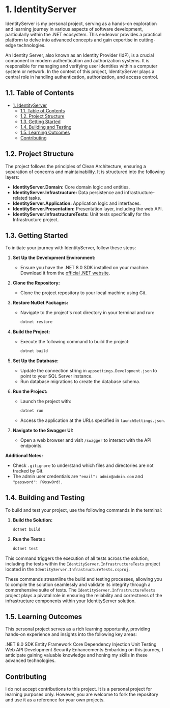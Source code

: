 # 1. IdentityServer

IdentityServer is my personal project, serving as a hands-on exploration and learning journey in various aspects of software development, particularly within the .NET ecosystem. This endeavor provides a practical platform to delve into advanced concepts and gain expertise in cutting-edge technologies.

An Identity Server, also known as an Identity Provider (IdP), is a crucial component in modern authentication and authorization systems. It is responsible for managing and verifying user identities within a computer system or network. In the context of this project, IdentityServer plays a central role in handling authentication, authorization, and access control.

## 1.1. Table of Contents

- [1. IdentityServer](#1-identityserver)
  - [1.1. Table of Contents](#11-table-of-contents)
  - [1.2. Project Structure](#12-project-structure)
  - [1.3. Getting Started](#13-getting-started)
  - [1.4. Building and Testing](#14-building-and-testing)
  - [1.5. Learning Outcomes](#15-learning-outcomes)
  - [Contributing](#contributing)

## 1.2. Project Structure

The project follows the principles of Clean Architecture, ensuring a separation of concerns and maintainability. It is structured into the following layers:

- **IdentityServer.Domain:** Core domain logic and entities.
- **IdentityServer.Infrastructure:** Data persistence and infrastructure-related tasks.
- **IdentityServer.Application:** Application logic and interfaces.
- **IdentityServer.Presentation:** Presentation layer, including the web API.
- **IdentityServer.InfrastructureTests:** Unit tests specifically for the Infrastructure project.

## 1.3. Getting Started

To initiate your journey with IdentityServer, follow these steps:

1. **Set Up the Development Environment:**
   - Ensure you have the .NET 8.0 SDK installed on your machine. Download it from the [official .NET website](https://dotnet.microsoft.com/download).

2. **Clone the Repository:**
   - Clone the project repository to your local machine using Git.

3. **Restore NuGet Packages:**
   - Navigate to the project's root directory in your terminal and run:

     ```bash
     dotnet restore
     ```

4. **Build the Project:**
   - Execute the following command to build the project:

     ```bash
     dotnet build
     ```

5. **Set Up the Database:**
   - Update the connection string in `appsettings.Development.json` to point to your SQL Server instance.
   - Run database migrations to create the database schema.

6. **Run the Project:**
   - Launch the project with:

     ```bash
     dotnet run
     ```

   - Access the application at the URLs specified in `launchSettings.json`.

7. **Navigate to the Swagger UI:**
   - Open a web browser and visit `/swagger` to interact with the API endpoints.

**Additional Notes:**

- Check `.gitignore` to understand which files and directories are not tracked by Git.
- The admin user credentials are `"email": admin@admin.com` and `"password": P@ssw0rd!`.

## 1.4. Building and Testing

To build and test your project, use the following commands in the terminal:

1. **Build the Solution:**

   ```bash
   dotnet build
    ```

2. **Run the Tests::**

   ```bash
   dotnet test
   ```

This command triggers the execution of all tests across the solution, including the tests within the `IdentityServer.InfrastructureTests` project located in the `IdentityServer.InfrastructureTests.csproj`.

These commands streamline the build and testing processes, allowing you to compile the solution seamlessly and validate its integrity through a comprehensive suite of tests. The `IdentityServer.InfrastructureTests` project plays a pivotal role in ensuring the reliability and correctness of the infrastructure components within your IdentityServer solution.

## 1.5. Learning Outcomes

This personal project serves as a rich learning opportunity, providing hands-on experience and insights into the following key areas:

.NET 8.0 SDK
Entity Framework Core
Dependency Injection
Unit Testing
Web API Development
Security Enhancements
Embarking on this journey, I anticipate gaining valuable knowledge and honing my skills in these advanced technologies.

## Contributing

I do not accept contributions to this project. It is a personal project for learning purposes only. However, you are welcome to fork the repository and use it as a reference for your own projects.
